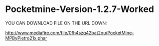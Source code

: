 # Pocketmine-Version-1.2.7-Worked

YOU CAN DOWNLOAD FILE ON THE URL DOWN:

http://www.mediafire.com/file/0fh4szq42bat2ou/PocketMine-MPByPietro21x.phar
